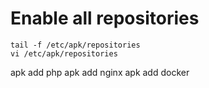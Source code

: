 # Enable all repositories

```
tail -f /etc/apk/repositories
vi /etc/apk/repositories
```

apk add php
apk add nginx
apk add docker
